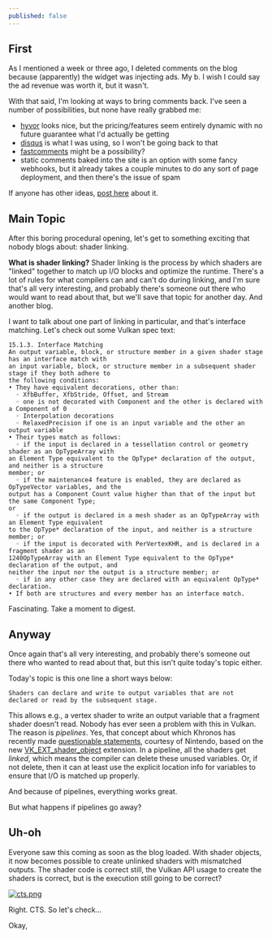 ```yaml
---
published: false
---
```

## First

As I mentioned a week or three ago, I deleted comments on the blog because (apparently) the widget was injecting ads. My b. I wish I could say the ad revenue was worth it, but it wasn't.

With that said, I'm looking at ways to bring comments back. I've seen a number of possibilities, but none have really grabbed me:
* [hyvor](https://hyvor.com/) looks nice, but the pricing/features seem entirely dynamic with no future guarantee what I'd actually be getting
* [disqus](https://disqus.com/) is what I was using, so I won't be going back to that
* [fastcomments](https://fastcomments.com/) might be a possibility?
* static comments baked into the site is an option with some fancy webhooks, but it already takes a couple minutes to do any sort of page deployment, and then there's the issue of spam

If anyone has other ideas, [post here](https://github.com/zmike/zmike.github.io/pull/1) about it.

## Main Topic
After this boring procedural opening, let's get to something exciting that nobody blogs about: shader linking.

**What is shader linking?** Shader linking is the process by which shaders are "linked" together to match up I/O blocks and optimize the runtime. There's a lot of rules for what compilers can and can't do during linking, and I'm sure that's all very interesting, and probably there's someone out there who would want to read about that, but we'll save that topic for another day. And another blog.

I want to talk about one part of linking in particular, and that's interface matching. Let's check out some Vulkan spec text:

```
15.1.3. Interface Matching
An output variable, block, or structure member in a given shader stage has an interface match with
an input variable, block, or structure member in a subsequent shader stage if they both adhere to
the following conditions:
• They have equivalent decorations, other than:
  ◦ XfbBuffer, XfbStride, Offset, and Stream
  ◦ one is not decorated with Component and the other is declared with a Component of 0
  ◦ Interpolation decorations
  ◦ RelaxedPrecision if one is an input variable and the other an output variable
• Their types match as follows:
  ◦ if the input is declared in a tessellation control or geometry shader as an OpTypeArray with
an Element Type equivalent to the OpType* declaration of the output, and neither is a structure
member; or
  ◦ if the maintenance4 feature is enabled, they are declared as OpTypeVector variables, and the
output has a Component Count value higher than that of the input but the same Component Type;
or
  ◦ if the output is declared in a mesh shader as an OpTypeArray with an Element Type equivalent
to the OpType* declaration of the input, and neither is a structure member; or
  ◦ if the input is decorated with PerVertexKHR, and is declared in a fragment shader as an
1240OpTypeArray with an Element Type equivalent to the OpType* declaration of the output, and
neither the input nor the output is a structure member; or
  ◦ if in any other case they are declared with an equivalent OpType* declaration.
• If both are structures and every member has an interface match.
```

Fascinating. Take a moment to digest.

## Anyway
Once again that's all very interesting, and probably there's someone out there who wanted to read about that, but this isn't quite today's topic either.

Today's topic is this one line a short ways below:

`Shaders can declare and write to output variables that are not declared or read by the subsequent stage.`

This allows e.g., a vertex shader to write an output variable that a fragment shader doesn't read. Nobody has ever seen a problem with this in Vulkan. The reason is *pipelines*. Yes, that concept about which Khronos has recently made [questionable statements](https://www.khronos.org/blog/you-can-use-vulkan-without-pipelines-today), courtesy of Nintendo, based on the new [VK_EXT_shader_object](https://registry.khronos.org/vulkan/specs/1.3-extensions/man/html/VK_EXT_shader_object.html) extension. In a pipeline, all the shaders get *linked*, which means the compiler can delete these unused variables. Or, if not delete, then it can at least use the explicit location info for variables to ensure that I/O is matched up properly.

And because of pipelines, everything works great.

But what happens if pipelines go away?

## Uh-oh
Everyone saw this coming as soon as the blog loaded. With shader objects, it now becomes possible to create unlinked shaders with mismatched outputs. The shader code is correct still, the Vulkan API usage to create the shaders is correct, but is the execution still going to be correct?

[![cts.png]({{site.url}}/assets/cts.png)]({{site.url}}/assets/cts.png)

Right. CTS. So let's check...

Okay, 